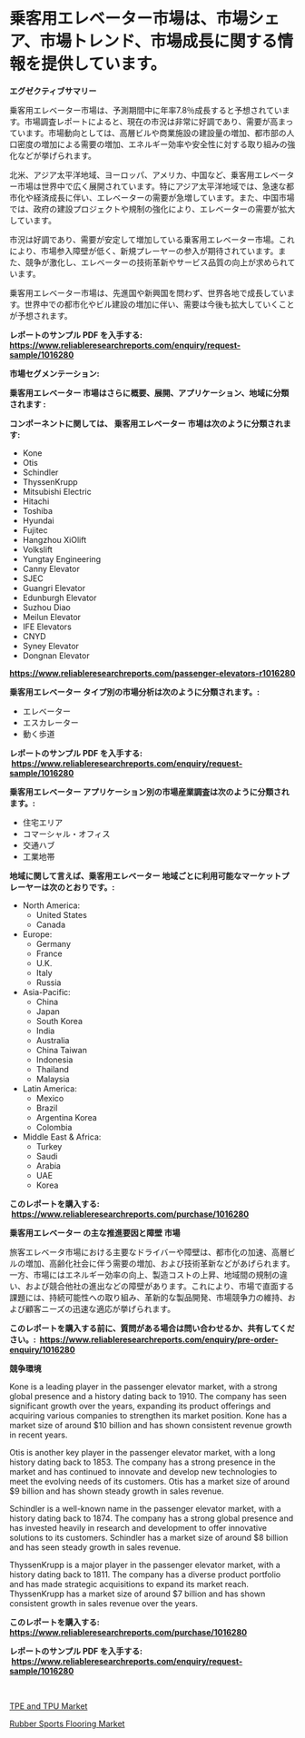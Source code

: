 <p><h1>乗客用エレベーター市場は、市場シェア、市場トレンド、市場成長に関する情報を提供しています。</h1></p><p><strong>エグゼクティブサマリー</strong></p>
<p><p>乗客用エレベーター市場は、予測期間中に年率7.8％成長すると予想されています。市場調査レポートによると、現在の市況は非常に好調であり、需要が高まっています。市場動向としては、高層ビルや商業施設の建設量の増加、都市部の人口密度の増加による需要の増加、エネルギー効率や安全性に対する取り組みの強化などが挙げられます。</p><p>北米、アジア太平洋地域、ヨーロッパ、アメリカ、中国など、乗客用エレベーター市場は世界中で広く展開されています。特にアジア太平洋地域では、急速な都市化や経済成長に伴い、エレベーターの需要が急増しています。また、中国市場では、政府の建設プロジェクトや規制の強化により、エレベーターの需要が拡大しています。</p><p>市況は好調であり、需要が安定して増加している乗客用エレベーター市場。これにより、市場参入障壁が低く、新規プレーヤーの参入が期待されています。また、競争が激化し、エレベーターの技術革新やサービス品質の向上が求められています。</p><p>乗客用エレベーター市場は、先進国や新興国を問わず、世界各地で成長しています。世界中での都市化やビル建設の増加に伴い、需要は今後も拡大していくことが予想されます。</p></p>
<p><strong>レポートのサンプル PDF を入手する: <a href="https://www.reliableresearchreports.com/enquiry/request-sample/1016280">https://www.reliableresearchreports.com/enquiry/request-sample/1016280</a></strong></p>
<p><strong>市場セグメンテーション:</strong></p>
<p><strong> 乗客用エレベーター 市場はさらに概要、展開、アプリケーション、地域に分類されます :</strong></p>
<p><strong>コンポーネントに関しては、 乗客用エレベーター 市場は次のように分類されます: &nbsp;</strong></p>
<p><ul><li>Kone</li><li>Otis</li><li>Schindler</li><li>ThyssenKrupp</li><li>Mitsubishi Electric</li><li>Hitachi</li><li>Toshiba</li><li>Hyundai</li><li>Fujitec</li><li>Hangzhou XiOlift</li><li>Volkslift</li><li>Yungtay Engineering</li><li>Canny Elevator</li><li>SJEC</li><li>Guangri Elevator</li><li>Edunburgh Elevator</li><li>Suzhou Diao</li><li>Meilun Elevator</li><li>IFE Elevators</li><li>CNYD</li><li>Syney Elevator</li><li>Dongnan Elevator</li></ul></p>
<p><strong><a href="https://www.reliableresearchreports.com/passenger-elevators-r1016280">https://www.reliableresearchreports.com/passenger-elevators-r1016280</a></strong></p>
<p><strong> 乗客用エレベーター タイプ別の市場分析は次のように分類されます。:</strong></p>
<p><ul><li>エレベーター</li><li>エスカレーター</li><li>動く歩道</li></ul></p>
<p><strong>レポートのサンプル PDF を入手する: &nbsp;<a href="https://www.reliableresearchreports.com/enquiry/request-sample/1016280">https://www.reliableresearchreports.com/enquiry/request-sample/1016280</a></strong></p>
<p><strong> 乗客用エレベーター アプリケーション別の市場産業調査は次のように分類されます。:</strong></p>
<p><ul><li>住宅エリア</li><li>コマーシャル・オフィス</li><li>交通ハブ</li><li>工業地帯</li></ul></p>
<p><strong>地域に関して言えば、乗客用エレベーター 地域ごとに利用可能なマーケットプレーヤーは次のとおりです。:</strong></p>
<p><ul>
    <li>
        North America:
        <ul>
            <li>United States</li>
            <li>Canada</li>
        </ul>
    </li>
    <li>
        Europe:
        <ul>
            <li>Germany</li>
            <li>France</li>
            <li>U.K.</li>
            <li>Italy</li>
            <li>Russia</li>
        </ul>
    </li>
    <li>
        Asia-Pacific:
        <ul>
            <li>China</li>
            <li>Japan</li>
            <li>South Korea</li>
            <li>India</li>
            <li>Australia</li>
            <li>China Taiwan</li>
            <li>Indonesia</li>
            <li>Thailand</li>
            <li>Malaysia</li>
        </ul>
    </li>
    <li>
        Latin America:
        <ul>
            <li>Mexico</li>
            <li>Brazil</li>
            <li>Argentina Korea</li>
            <li>Colombia</li>
        </ul>
    </li>
    <li>
        Middle East & Africa:
        <ul>
            <li>Turkey</li>
            <li>Saudi</li>
            <li>Arabia</li>
            <li>UAE</li>
            <li>Korea</li>
        </ul>
    </li>
    </ul></p>
<p><strong>このレポートを購入する: &nbsp;<a href="https://www.reliableresearchreports.com/purchase/1016280">https://www.reliableresearchreports.com/purchase/1016280</a></strong></p>
<p><strong>乗客用エレベーター の主な推進要因と障壁 市場</strong></p>
<p><p>旅客エレベータ市場における主要なドライバーや障壁は、都市化の加速、高層ビルの増加、高齢化社会に伴う需要の増加、および技術革新などがあげられます。一方、市場にはエネルギー効率の向上、製造コストの上昇、地域間の規制の違い、および競合他社の進出などの障壁があります。これにより、市場で直面する課題には、持続可能性への取り組み、革新的な製品開発、市場競争力の維持、および顧客ニーズの迅速な適応が挙げられます。</p></p>
<p><strong>このレポートを購入する前に、質問がある場合は問い合わせるか、共有してください。:&nbsp; <a href="https://www.reliableresearchreports.com/enquiry/pre-order-enquiry/1016280">https://www.reliableresearchreports.com/enquiry/pre-order-enquiry/1016280</a></strong></p>
<p><strong>競争環境</strong></p>
<p><p>Kone is a leading player in the passenger elevator market, with a strong global presence and a history dating back to 1910. The company has seen significant growth over the years, expanding its product offerings and acquiring various companies to strengthen its market position. Kone has a market size of around $10 billion and has shown consistent revenue growth in recent years.</p><p>Otis is another key player in the passenger elevator market, with a long history dating back to 1853. The company has a strong presence in the market and has continued to innovate and develop new technologies to meet the evolving needs of its customers. Otis has a market size of around $9 billion and has shown steady growth in sales revenue.</p><p>Schindler is a well-known name in the passenger elevator market, with a history dating back to 1874. The company has a strong global presence and has invested heavily in research and development to offer innovative solutions to its customers. Schindler has a market size of around $8 billion and has seen steady growth in sales revenue.</p><p>ThyssenKrupp is a major player in the passenger elevator market, with a history dating back to 1811. The company has a diverse product portfolio and has made strategic acquisitions to expand its market reach. ThyssenKrupp has a market size of around $7 billion and has shown consistent growth in sales revenue over the years.</p></p>
<p><strong>このレポートを購入する: &nbsp; <a href="https://www.reliableresearchreports.com/purchase/1016280">https://www.reliableresearchreports.com/purchase/1016280</a></strong></p>
<p><strong>レポートのサンプル PDF を入手する: &nbsp;<a href="https://www.reliableresearchreports.com/enquiry/request-sample/1016280">https://www.reliableresearchreports.com/enquiry/request-sample/1016280</a></strong><strong></strong></p>
<p>&nbsp;</p>
<p><p><a href="https://artistic-helicopter-ca9.notion.site/TPE-and-TPU-Market-Analysis-Examines-its-Scope-on-Growth-Opportunities-and-Forecasted-Trends-Spanni-899760caa0694ff5b2769f2b4de3a051">TPE and TPU Market</a></p><p><a href="https://picayune-night-cbd.notion.site/Rubber-Sports-Flooring-Market-Provides-Detailed-Segmentation-of-this-Market-based-on-Type-Applicati-034903dcfdd249fca1c768e20729bd08">Rubber Sports Flooring Market</a></p></p>
